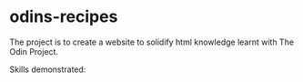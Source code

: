 # odins-recipes
The project is to create a website to solidify html knowledge
learnt with The Odin Project.

Skills demonstrated:
